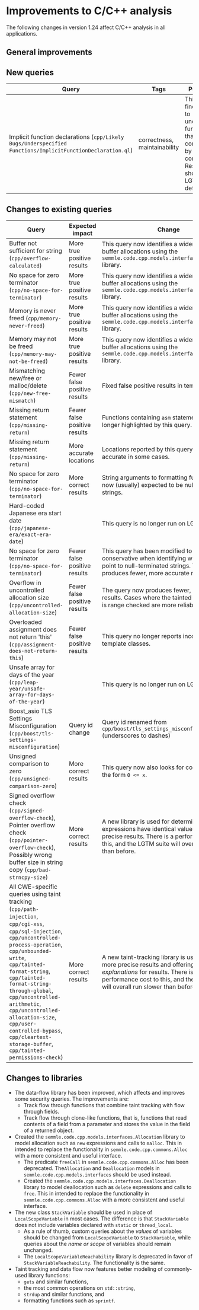 # Improvements to C/C++ analysis

The following changes in version 1.24 affect C/C++ analysis in all applications.

## General improvements

## New queries

| **Query**                   | **Tags**  | **Purpose**                                                        |
|-----------------------------|-----------|--------------------------------------------------------------------|
| Implicit function declarations (`cpp/Likely Bugs/Underspecified Functions/ImplicitFunctionDeclaration.ql`) | correctness, maintainability | This query finds calls to undeclared functions that are compiled by a C compiler. Results are shown on LGTM by default. |

## Changes to existing queries

| **Query**                  | **Expected impact**    | **Change**                                                       |
|----------------------------|------------------------|------------------------------------------------------------------|
| Buffer not sufficient for string (`cpp/overflow-calculated`) | More true positive results | This query now identifies a wider variety of buffer allocations using the `semmle.code.cpp.models.interfaces.Allocation` library. |
| No space for zero terminator (`cpp/no-space-for-terminator`) | More true positive results | This query now identifies a wider variety of buffer allocations using the `semmle.code.cpp.models.interfaces.Allocation` library. |
| Memory is never freed (`cpp/memory-never-freed`) | More true positive results | This query now identifies a wider variety of buffer allocations using the `semmle.code.cpp.models.interfaces.Allocation` library. |
| Memory may not be freed (`cpp/memory-may-not-be-freed`) | More true positive results | This query now identifies a wider variety of buffer allocations using the `semmle.code.cpp.models.interfaces.Allocation` library. |
| Mismatching new/free or malloc/delete (`cpp/new-free-mismatch`) | Fewer false positive results | Fixed false positive results in template code. |
| Missing return statement (`cpp/missing-return`) | Fewer false positive results | Functions containing `asm` statements are no longer highlighted by this query. |
| Missing return statement (`cpp/missing-return`) | More accurate locations | Locations reported by this query are now more accurate in some cases. |
| No space for zero terminator (`cpp/no-space-for-terminator`) | More correct results | String arguments to formatting functions are now (usually) expected to be null terminated strings. |
| Hard-coded Japanese era start date (`cpp/japanese-era/exact-era-date`) |  | This query is no longer run on LGTM. |
| No space for zero terminator (`cpp/no-space-for-terminator`) | Fewer false positive results | This query has been modified to be more conservative when identifying which pointers point to null-terminated strings.  This approach produces fewer, more accurate results. |
| Overflow in uncontrolled allocation size (`cpp/uncontrolled-allocation-size`) | Fewer false positive results | The query now produces fewer, more accurate results. Cases where the tainted allocation size is range checked are more reliably excluded. |
| Overloaded assignment does not return 'this' (`cpp/assignment-does-not-return-this`) | Fewer false positive results | This query no longer reports incorrect results in template classes. |
| Unsafe array for days of the year (`cpp/leap-year/unsafe-array-for-days-of-the-year`) |  | This query is no longer run on LGTM. |
| Boost\_asio TLS Settings Misconfiguration (`cpp/boost/tls-settings-misconfiguration`) | Query id change | Query id renamed from `cpp/boost/tls_settings_misconfiguration` (underscores to dashes) |
| Unsigned comparison to zero (`cpp/unsigned-comparison-zero`) | More correct results | This query now also looks for comparisons of the form `0 <= x`. |
| Signed overflow check (`cpp/signed-overflow-check`), Pointer overflow check (`cpp/pointer-overflow-check`), Possibly wrong buffer size in string copy (`cpp/bad-strncpy-size`) | More correct results | A new library is used for determining which expressions have identical value, giving more precise results. There is a performance cost to this, and the LGTM suite will overall run slower than before. |
| All CWE-specific queries using taint tracking (`cpp/path-injection`, `cpp/cgi-xss`, `cpp/sql-injection`, `cpp/uncontrolled-process-operation`, `cpp/unbounded-write`, `cpp/tainted-format-string`, `cpp/tainted-format-string-through-global`, `cpp/uncontrolled-arithmetic`, `cpp/uncontrolled-allocation-size`, `cpp/user-controlled-bypass`, `cpp/cleartext-storage-buffer`, `cpp/tainted-permissions-check`) | More correct results | A new taint-tracking library is used, giving more precise results and offering _path explanations_ for results. There is a performance cost to this, and the LGTM suite will overall run slower than before. |


## Changes to libraries

* The data-flow library has been improved, which affects and improves some security queries. The improvements are:
  - Track flow through functions that combine taint tracking with flow through fields.
  - Track flow through clone-like functions, that is, functions that read contents of a field from a
    parameter and stores the value in the field of a returned object.
* Created the `semmle.code.cpp.models.interfaces.Allocation` library to model
  allocation such as `new` expressions and calls to `malloc`. This in intended
  to replace the functionality in `semmle.code.cpp.commons.Alloc` with a more
  consistent and useful interface.
  * The predicate `freeCall` in `semmle.code.cpp.commons.Alloc` has been
    deprecated. The`Allocation` and `Deallocation` models in
    `semmle.code.cpp.models.interfaces` should be used instead.
  * Created the `semmle.code.cpp.models.interfaces.Deallocation` library to
    model deallocation such as `delete` expressions and calls to `free`. This
    in intended to replace the functionality in `semmle.code.cpp.commons.Alloc`
    with a more consistent and useful interface.
* The new class `StackVariable` should be used in place of `LocalScopeVariable`
  in most cases. The difference is that `StackVariable` does not include
  variables declared with `static` or `thread_local`.
  * As a rule of thumb, custom queries about the _values_ of variables should
    be changed from `LocalScopeVariable` to `StackVariable`, while queries
    about the _name or scope_ of variables should remain unchanged.
  * The `LocalScopeVariableReachability` library is deprecated in favor of
    `StackVariableReachability`. The functionality is the same.
* Taint tracking and data flow now features better modeling of commonly-used
  library functions:
  * `gets` and similar functions,
  * the most common operations on `std::string`,
  * `strdup` and similar functions, and
  * formatting functions such as `sprintf`.
